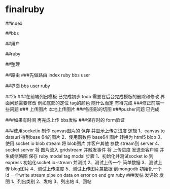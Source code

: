 finalruby
=========



##index

##bbs

##用户

##ruby


##整理

##路由
    ###先做路由
    index
    ruby
    bbs
    user

##界面
    bbs
    user
    ruby


##25
###在前端列出模板
    已完成初步
    todo 需要在后台完成模板的删除和修改
        界面问题需要修改
        例如底部的定位
        tag的颜色 随什么而定 有待完成
###修正前端一些问题
    ### 上传图片 本地上传图片
    ###各图形的切图
    ###pusher问题  已完成

###如果有时间
再完成上传
bbs发帖
###保存时的 form验证




###使用socketio 制作 canvas图片的 保存 并显示上传之进度
    逻辑
    1、canvas to dataurl 得到base 64的图片
    2、使用函数将 base64 图片 转换为 html5 blob
    3、使用 socket io blob stream 将 blob图片 并客户其他 参数 stream到 server
    4、socket server 将 图片流入 gridstream
        并触发事件 将 上传进度 发送至客户端
        并生成缩略图
        保存 ruby modal
            tag modal
    步骤
    1、初始化并测试socket io 到 express
        初始化socket.io-stream 并测试
    2、测试上传一个 简单数据
    3、测试上传 blog图片
    4、测试上传进度
    5、测试上传图片兼数据 到mongodb
        初始化一个id 一个write stream
        pipe
        on data on error on end
        gm
        ruby
###发帖 发评论 发图
    1、列出类别
    2、发帖
    3、列出帖
    4、回帖